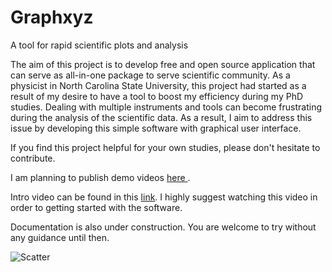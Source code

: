 # Graphxyz
A tool for rapid scientific plots and analysis

The aim of this project is to develop free and open source application that can serve as all-in-one package to serve scientific community. As a physicist in North Carolina State University, this project had started as a result of my desire to have a tool to boost my efficiency during my PhD studies. Dealing with multiple instruments and tools can become frustrating during the analysis of the scientific data. As a result, I aim to address this issue by developing this simple software with graphical user interface.

If you find this project helpful for your own studies, please don't hesitate to contribute.

I am planning to publish demo videos <a href= 'https://www.youtube.com/channel/UCnIIN0N92-SQEIZNQeXrzJw'> here </a>.

Intro video can be found in this <a href='https://youtu.be/Q1QfCpT_8oc'> link<a/>. I highly suggest watching this video in order to getting started with the software.

Documentation is also under construction. You are welcome to try without any guidance until then.

![Scatter](/../main/screenshots/main.png)

